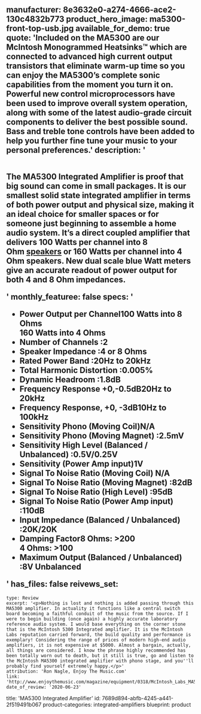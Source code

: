 manufacturer: 8e3632e0-a274-4666-ace2-130c4832b773
product_hero_image: ma5300-front-top-usb.jpg
available_for_demo: true
quote: 'Included on the MA5300 are our McIntosh Monogrammed Heatsinks™ which are connected to advanced high current output transistors that eliminate warm-up time so you can enjoy the MA5300’s complete sonic capabilities from the moment you turn it on. Powerful new control microprocessors have been used to improve overall system operation, along with some of the latest audio-grade circuit components to deliver the best possible sound. Bass and treble tone controls have been added to help you further fine tune your music to your personal preferences.'
description: '<p><a href="https://www.mcintoshlabs.com/brand/news/MA5300-Stereo-plus"></a>&nbsp;<br>The MA5300 Integrated Amplifier is proof that big sound can come in small packages. It is our smallest solid state integrated amplifier in terms of both power output and physical size, making it an ideal choice for smaller spaces or for someone just beginning to assemble a home audio system. It’s a direct coupled amplifier that delivers 100 Watts per channel into 8 Ohm&nbsp;<a href="https://www.mcintoshlabs.com/products/speakers">speakers</a>&nbsp;or 160 Watts per channel into 4 Ohm speakers. New dual scale blue Watt meters give an accurate readout of power output for both 4 and 8 Ohm impedances.</p>'
monthly_featuree: false
specs: '<ul><li>Power Output per Channel100 Watts into 8 Ohms<br>160 Watts into 4 Ohms</li><li>Number of Channels :2</li><li>Speaker Impedance :4 or 8 Ohms</li><li>Rated Power Band :20Hz to 20kHz</li><li>Total Harmonic Distortion :0.005%</li><li>Dynamic Headroom :1.8dB</li><li>Frequency Response +0,-0.5dB20Hz to 20kHz</li><li>Frequency Response, +0, -3dB10Hz to 100kHz</li><li>Sensitivity Phono (Moving Coil)N/A</li><li>Sensitivity Phono (Moving Magnet) :2.5mV</li><li>Sensitivity High Level (Balanced / Unbalanced) :0.5V/0.25V</li><li>Sensitivity (Power Amp input)1V</li><li>Signal To Noise Ratio (Moving Coil) N/A</li><li>Signal To Noise Ratio (Moving Magnet) :82dB</li><li>Signal To Noise Ratio (High Level) :95dB</li><li>Signal To Noise Ratio (Power Amp input) :110dB</li><li>Input Impedance (Balanced / Unbalanced) :20K/20K</li><li>Damping Factor8 Ohms: &gt;200<br>4 Ohms: &gt;100</li><li>Maximum Output (Balanced / Unbalanced) :8V Unbalanced</li></ul>'
has_files: false
reivews_set:
  -
    type: Review
    excerpt: '<p>Nothing is lost and nothing is added passing through this MA5300 amplifier. In actuality it functions like a central switch board becoming a faithful conduit of the music from the source. If I were to begin building (once again) a highly accurate laboratory reference audio system. I would base everything on the corner stone that is the McIntosh 5300 Integrated amplifier. It is the McIntosh Labs reputation carried forward, the build quality and performance is exemplary! Considering the range of prices of modern high-end audio amplifiers, it is not expensive at $5000. Almost a bargain, actually, all things are considered. I know the phrase highly recommended has been totally worn out to death, but it still is true, go and listen to the McIntosh MA5300 integrated amplifier with phono stage, and you''ll probably find yourself extremely happy.</p>'
    attribution: 'Ron Nagle, Enjoy The Music.com'
    link: 'http://www.enjoythemusic.com/magazine/equipment/0318/McIntosh_Labs_MA5300_Integrated_Amplifier_Review.htm'
    date_of_review: '2020-06-23'
title: 'MA5300 Integrated Amplifier'
id: 7689d894-abfb-4245-a441-2f519491b067
product-categories: integrated-amplifiers
blueprint: product
